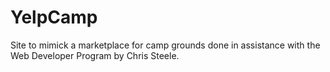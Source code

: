 # YelpCamp
Site to mimick a marketplace for camp grounds done in assistance with the Web Developer Program by Chris Steele.
